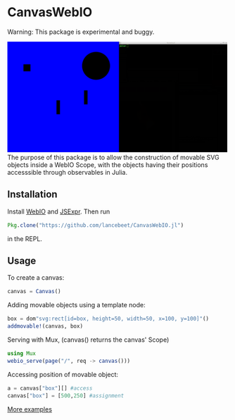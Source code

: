 # CanvasWebIO

Warning: This package is experimental and buggy.

<img src="demo.gif" style="width: 500px;"/>
The purpose of this package is to allow the construction of movable SVG objects inside a WebIO Scope, with the objects having their positions accesssible through observables in Julia. 

## Installation
Install [WebIO](https://github.com/JuliaGizmos/WebIO.jl) and [JSExpr](https://github.com/JuliaGizmos/JSExpr.jl). Then run
```julia
Pkg.clone("https://github.com/lancebeet/CanvasWebIO.jl")
```
in the REPL.

## Usage
To create a canvas:

```julia
canvas = Canvas()
```

Adding movable objects using a template node:

```julia
box = dom"svg:rect[id=box, height=50, width=50, x=100, y=100]"()
addmovable!(canvas, box)
```

Serving with Mux, (canvas() returns the canvas' Scope)
```julia
using Mux
webio_serve(page("/", req -> canvas()))
```

Accessing position of movable object:
```julia
a = canvas["box"][] #access
canvas["box"] = [500,250] #assignment
```

[More examples](https://github.com/lancebeet/julia-scripts)
